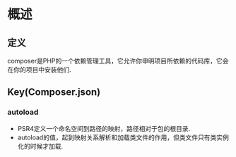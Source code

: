 # 概述
## 定义
composer是PHP的一个依赖管理工具，它允许你申明项目所依赖的代码库，它会在你的项目中安装他们.

## Key(Composer.json)
### autoload
- PSR4定义一个命名空间到路径的映射，路径相对于包的根目录.
- autoload的值，起到映射关系解析和加载类文件的作用，但类文件只有类实例化的时候才加载.

### 